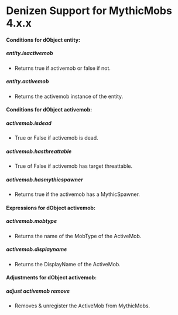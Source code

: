 # Denizen Support for MythicMobs 4.x.x


#### Conditions for dObject entity:
##### entity.isactivemob
- Returns true if activemob or false if not.
##### entity.activemob
- Returns the activemob instance of the entity.

#### Conditions for dObject activemob:
##### activemob.isdead
- True or False if activemob is dead.
##### activemob.hasthreattable 
- True of False if activemob has target threattable.
##### activemob.hasmythicspawner
- Returns true if the activemob has a MythicSpawner.

#### Expressions for dObject activemob:
##### activemob.mobtype
- Returns the name of the MobType of the ActiveMob.
##### activemob.displayname 
- Returns the DisplayName of the ActiveMob.

#### Adjustments for dObject activemob:
##### adjust activemob remove 
- Removes & unregister the ActiveMob from MythicMobs.